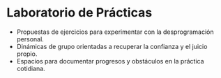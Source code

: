 # Laboratorio de Prácticas

- Propuestas de ejercicios para experimentar con la desprogramación personal.
- Dinámicas de grupo orientadas a recuperar la confianza y el juicio propio.
- Espacios para documentar progresos y obstáculos en la práctica cotidiana.
